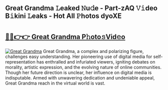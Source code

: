 ## Great Grandma 𝙻eaked 𝙽u𝚍e - Part-zAQ 𝚅𝚒deo B𝚒kini 𝙻eaks - Hot All 𝙿hotos dyoXE

# <h2><a href="http://ld1hnhp.urlbe.top/?page=Great+Grandma">🔗🔗👉👉 Great Grandma P𝚑oto𝚜Vid𝚎o</a></h2>

[![Great Grandma](https://i.imgur.com/eBuTRDB.gif)](http://ld1hnhp.urlbe.top/?page=Great+Grandma)
Great Grandma, a complex and polarizing figure, challenges easy understanding. Her pioneering use of digital media for self-representation has enthralled and infuriated viewers, igniting debates on morality, artistic expression, and the evolving nature of online communities. Though her future direction is unclear, her influence on digital media is indisputable. Armed with unwavering dedication and undeniable appeal, Great Grandma reach in the virtual world is vast.
